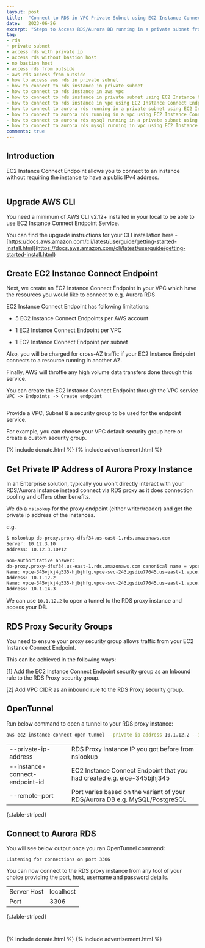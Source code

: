 ```yaml
---
layout: post
title:  "Connect to RDS in VPC Private Subnet using EC2 Instance Connect Endpoint (Local/Laptop)"
date:   2023-06-26
excerpt: "Steps to Access RDS/Aurora DB running in a private subnet from your local/laptop"
tag:
- rds
- private subnet
- access rds with private ip
- access rds without bastion host
- no bastion host
- access rds from outside
- aws rds access from outside
- how to access aws rds in private subnet
- how to connect to rds instance in private subnet
- how to connect to rds instance in aws vpc
- how to connect to rds instance in private subnet using EC2 Instance Connect Endpoint
- how to connect to rds instance in vpc using EC2 Instance Connect Endpoint
- how to connect to aurora rds running in a private subnet using EC2 Instance Connect Endpoint
- how to connect to aurora rds running in a vpc using EC2 Instance Connect Endpoint
- how to connect to aurora rds mysql running in a private subnet using EC2 Instance Connect Endpoint
- how to connect to aurora rds mysql running in vpc using EC2 Instance Connect Endpoint
comments: true
---
```


## Introduction

EC2 Instance Connect Endpoint allows you to connect to an instance without requiring the instance to have a public IPv4 address.

<figure>
    <a href="{{ site.url }}/assets/img/2023/06/rds-ec2-instance-connect-endpoint.png">
        <picture>
            <source type="image/webp" srcset="{{ site.url }}/assets/img/2023/06/rds-ec2-instance-connect-endpoint.webp">
            <source type="image/png" srcset="{{ site.url }}/assets/img/2023/06/rds-ec2-instance-connect-endpoint.png">
            <img src="{{ site.url }}/assets/img/2023/06/rds-ec2-instance-connect-endpoint.png" alt="">
        </picture>
    </a>
</figure>

## Upgrade AWS CLI

You need a minimum of AWS CLI v2.12+ installed in your local to be able to use EC2 Instance Connect Endpoint Service.

You can find the upgrade instructions for your CLI installation here - [https://docs.aws.amazon.com/cli/latest/userguide/getting-started-install.html](https://docs.aws.amazon.com/cli/latest/userguide/getting-started-install.html)

## Create EC2 Instance Connect Endpoint

Next, we create an EC2 Instance Connect Endpoint in your VPC which have the resources you would like to connect to e.g. Aurora RDS

EC2 Instance Connect Endpoint has following limitations:

- 5 EC2 Instance Connect Endpoints per AWS account

- 1 EC2 Instance Connect Endpoint per VPC

- 1 EC2 Instance Connect Endpoint per subnet

Also, you will be charged for cross-AZ traffic if your EC2 Instance Endpoint connects to a resource running in another AZ.

Finally, AWS will throttle any high volume data transfers done through this service.

You can create the EC2 Instance Connect Endpoint through the VPC service `VPC -> Endpoints -> Create endpoint`

<figure>
    <a href="{{ site.url }}/assets/img/2023/06/create-ec2-instance-connect-endpoint.png">
        <picture>
            <source type="image/webp" srcset="{{ site.url }}/assets/img/2023/06/create-ec2-instance-connect-endpoint.webp">
            <source type="image/png" srcset="{{ site.url }}/assets/img/2023/06/create-ec2-instance-connect-endpoint.png">
            <img src="{{ site.url }}/assets/img/2023/06/create-ec2-instance-connect-endpoint.png" alt="">
        </picture>
    </a>
</figure>

Provide a VPC, Subnet & a security group to be used for the endpoint service.

For example, you can choose your VPC default security group here or create a custom security group.

{% include donate.html %}
{% include advertisement.html %}

## Get Private IP Address of Aurora Proxy Instance

In an Enterprise solution, typically you won't directly interact with your RDS/Aurora instance instead connect via RDS proxy as it does connection pooling and offers other benefits.

We do a `nslookup` for the proxy endpoint (either writer/reader) and get the private ip address of the instances.

e.g.

```bash
$ nslookup db-proxy.proxy-dfsf34.us-east-1.rds.amazonaws.com
Server: 10.12.3.10
Address: 10.12.3.10#12

Non-authoritative answer:
db-proxy.proxy-dfsf34.us-east-1.rds.amazonaws.com canonical name = vpce-345vjkj4g535-hjbjhfg.vpce-svc-243igsdiu77645.us-east-1.vpce.amazonaws.com.
Name: vpce-345vjkj4g535-hjbjhfg.vpce-svc-243igsdiu77645.us-east-1.vpce.amazonaws.com
Address: 10.1.12.2
Name: vpce-345vjkj4g535-hjbjhfg.vpce-svc-243igsdiu77645.us-east-1.vpce.amazonaws.com
Address: 10.1.14.3
```

We can use `10.1.12.2` to open a tunnel to the RDS proxy instance and access your DB.

## RDS Proxy Security Groups

You need to ensure your proxy security group allows traffic from your EC2 Instance Connect Endpoint.

This can be achieved in the following ways:

[1] Add the EC2 Instance Connect Endpoint security group as an Inbound rule to the RDS Proxy security group.

[2] Add VPC CIDR as an inbound rule to the RDS Proxy security group.

## OpenTunnel

Run below command to open a tunnel to your RDS proxy instance:

```bash
aws ec2-instance-connect open-tunnel --private-ip-address 10.1.12.2 --instance-connect-endpoint-id <your-instance-connect-endpoint-id> --remote-port 3306 --local-port 3306
```

| | |
|---|---|
|--private-ip-address |RDS Proxy Instance IP you got before from nslookup |
|--instance-connect-endpoint-id |EC2 Instance Connect Endpoint that you had created e.g. eice-345bjhj345 |
|--remote-port |Port varies based on the variant of your RDS/Aurora DB e.g. MySQL/PostgreSQL |
{:.table-striped}

## Connect to Aurora RDS

You will see below output once you ran OpenTunnel command:

```text
Listening for connections on port 3306
```

You can now connect to the RDS proxy instance from any tool of your choice providing the port, host, username and password details.

| | |
|---|---|
|Server Host |localhost | 
|Port |3306 | 
{:.table-striped}

<figure>
    <a href="{{ site.url }}/assets/img/2023/06/dbeaver-remote-connect.png">
        <picture>
            <source type="image/webp" srcset="{{ site.url }}/assets/img/2023/06/dbeaver-remote-connect.webp">
            <source type="image/png" srcset="{{ site.url }}/assets/img/2023/06/dbeaver-remote-connect.png">
            <img src="{{ site.url }}/assets/img/2023/06/dbeaver-remote-connect.png" alt="">
        </picture>
    </a>
</figure>

<figure>
    <a href="{{ site.url }}/assets/img/2023/06/dbeaver-remote-connect-success.png">
        <picture>
            <source type="image/webp" srcset="{{ site.url }}/assets/img/2023/06/dbeaver-remote-connect-success.webp">
            <source type="image/png" srcset="{{ site.url }}/assets/img/2023/06/dbeaver-remote-connect-success.png">
            <img src="{{ site.url }}/assets/img/2023/06/dbeaver-remote-connect-success.png" alt="">
        </picture>
    </a>
</figure>

{% include donate.html %}
{% include advertisement.html %}